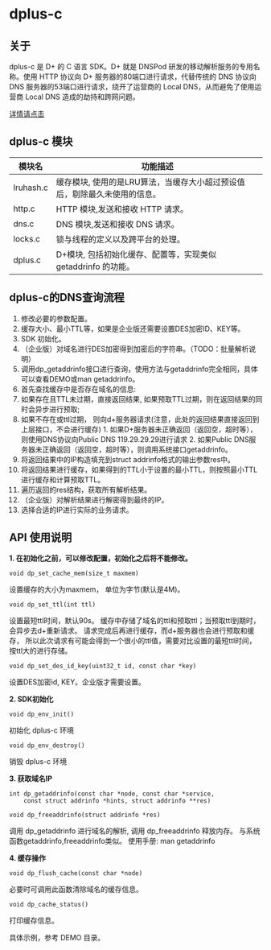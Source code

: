 # dplus-c


## 关于
dplus-c 是 D+ 的 C 语言 SDK。D+ 就是 DNSPod 研发的移动解析服务的专用名称。使用 HTTP 协议向 D+ 服务器的80端口进行请求，代替传统的 DNS 协议向 DNS 服务器的53端口进行请求，绕开了运营商的 Local DNS，从而避免了使用运营商 Local DNS 造成的劫持和跨网问题。

[详情请点击](https://www.dnspod.cn/httpdns)


## dplus-c 模块
| 模块名　  | 功能描述                                                                  |
|-----------|---------------------------------------------------------------------------|
| lruhash.c | 缓存模块, 使用的是LRU算法，当缓存大小超过预设值后，剔除最久未使用的信息。 |
| http.c    | HTTP 模块,发送和接收 HTTP 请求。                                          |
| dns.c     | DNS 模块,发送和接收 DNS 请求。                                            |
| locks.c   | 锁与线程的定义以及跨平台的处理。                                          |
| dplus.c   | D+模块, 包括初始化缓存、配置等，实现类似 getaddrinfo 的功能。             |


## dplus-c的DNS查询流程
1. 修改必要的参数配置。
  1. 缓存大小、最小TTL等，如果是企业版还需要设置DES加密ID、KEY等。
2. SDK 初始化。
3. （企业版）对域名进行DES加密得到加密后的字符串。（TODO：批量解析说明）
4. 调用dp_getaddrinfo接口进行查询，使用方法与getaddrinfo完全相同，具体可以查看DEMO或man getaddrinfo。
  1. 首先查找缓存中是否存在域名的信息:
  2. 如果存在且TTL未过期，直接返回结果, 如果预取TTL过期，则在返回结果的同时会异步进行预取;
  3. 如果不存在或ttl过期， 则向d+服务器请求(注意，此处的返回结果直接返回到上层接口，不会进行缓存)
    1. 如果D+服务器未正确返回（返回空，超时等），则使用DNS协议向Public DNS 119.29.29.29进行请求
    2. 如果Public DNS服务器未正确返回（返回空，超时等），则调用系统接口getaddrinfo。
  4. 将返回结果中的IP构造填充到struct addrinfo格式的输出参数res中。
  5. 将返回结果进行缓存，如果得到的TTL小于设置的最小TTL，则按照最小TTL进行缓存和计算预取TTL。
5. 遍历返回的res结构，获取所有解析结果。
6. （企业版）对解析结果进行解密得到最终的IP。
7. 选择合适的IP进行实际的业务请求。


## API 使用说明
**1. 在初始化之前，可以修改配置，初始化之后将不能修改。**
```
void dp_set_cache_mem(size_t maxmem)
```
设置缓存的大小为maxmem， 单位为字节(默认是4M)。
```
void dp_set_ttl(int ttl)
```
设置最短ttl时间，默认90s。
缓存中存储了域名的ttl和预取ttl；当预取ttl到期时，会异步去d+重新请求。
请求完成后再进行缓存，而d+服务器也会进行预取和缓存，
所以此次请求有可能会得到一个很小的ttl值，需要对比设置的最短ttl时间，按ttl大的进行存储。

```
void dp_set_des_id_key(uint32_t id, const char *key)
```
设置DES加密id, KEY。企业版才需要设置。

**2. SDK初始化**
```
void dp_env_init()
```
初始化 dplus-c 环境
```
void dp_env_destroy()
```
销毁 dplus-c 环境

**3. 获取域名IP**
```
int dp_getaddrinfo(const char *node, const char *service,
    const struct addrinfo *hints, struct addrinfo **res)
```
```
void dp_freeaddrinfo(struct addrinfo *res)
```
调用 dp_getaddrinfo 进行域名的解析, 调用 dp_freeaddrinfo 释放内存。
与系统函数getaddrinfo,freeaddrinfo类似。
使用手册: man getaddrinfo

**4. 缓存操作**
```
void dp_flush_cache(const char *node)
```
必要时可调用此函数清除域名的缓存信息。
```
void dp_cache_status()
```
打印缓存信息。

具体示例，参考 DEMO 目录。
